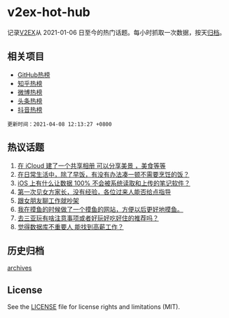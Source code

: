 # v2ex-hot-hub

 记录[V2EX](https://www.v2ex.com/)从 2021-01-06 日至今的热门话题。每小时抓取一次数据，按天[归档](archives)。
 
 ## 相关项目

- [GitHub热榜](https://github.com/snaildev/github-hot-hub)
- [知乎热榜](https://github.com/snaildev/zhihu-hot-hub)
- [微博热榜](https://github.com/snaildev/weibo-hot-hub)
- [头条热榜](https://github.com/snaildev/toutiao-hot-hub)
- [抖音热榜](https://github.com/snaildev/douyin-hot-hub)


 `更新时间：2021-04-08 12:13:27 +0800`

## 热议话题

1. [在 iCloud 建了一个共享相册 可以分享美景 ，美食等等](https://www.v2ex.com/t/768780)
1. [在日常生活中，除了早饭，有没有办法凑一顿不需要烹饪的饭？](https://www.v2ex.com/t/768721)
1. [iOS 上有什么让数据 100% 不会被系统读取和上传的笔记软件？](https://www.v2ex.com/t/768799)
1. [第一次见女方家长，没有经验，各位过来人能否给点指导](https://www.v2ex.com/t/768918)
1. [跟女朋友聊工作就吵架](https://www.v2ex.com/t/768908)
1. [我在摸鱼的时候做了一个摸鱼的网站，方便以后更好地摸鱼。](https://www.v2ex.com/t/768727)
1. [去三亚玩有啥注意事项或者好玩好吃好住的推荐吗？](https://www.v2ex.com/t/768685)
1. [觉得数据库不重要人 能找到高薪工作？](https://www.v2ex.com/t/768867)

## 历史归档

[archives](archives)

## License

See the [LICENSE](LICENSE) file for license rights and limitations (MIT).
